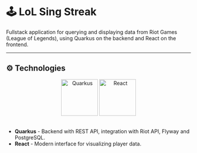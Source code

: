 # 🕹️ LoL Sing Streak

Fullstack application for querying and displaying data from Riot Games (League of Legends), using Quarkus on the backend and React on the frontend.

---

## ⚙️ Technologies

<div align="center">
  <img src="https://quarkus.io/assets/images/brand/quarkus_icon_reverse.svg" alt="Quarkus" height="100"/>
  <img src="https://upload.wikimedia.org/wikipedia/commons/a/a7/React-icon.svg" alt="React" height="100"/>
</div>
</br>

- **Quarkus** - Backend with REST API, integration with Riot API, Flyway and PostgreSQL.
- **React** - Modern interface for visualizing player data.
